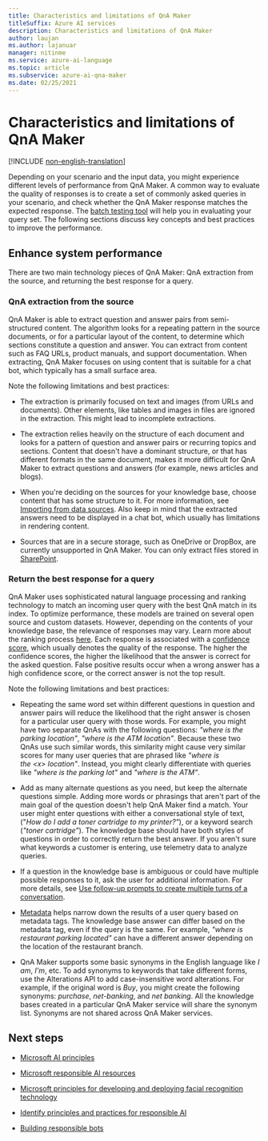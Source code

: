 ```yaml
---
title: Characteristics and limitations of QnA Maker
titleSuffix: Azure AI services
description: Characteristics and limitations of QnA Maker
author: laujan
ms.author: lajanuar
manager: nitinme
ms.service: azure-ai-language
ms.topic: article
ms.subservice: azure-ai-qna-maker
ms.date: 02/25/2021
---
```


# Characteristics and limitations of QnA Maker

[!INCLUDE [non-english-translation](../includes/non-english-translation.md)]

Depending on your scenario and the input data, you might experience different levels of performance from QnA Maker. A common way to evaluate the quality of responses is to create a set of commonly asked queries in your scenario, and check whether the QnA Maker response matches the expected response. The [batch testing tool](/azure/ai-services/qnamaker/reference-tsv-format-batch-testing) will help you in evaluating your query set. The following sections discuss key concepts and best practices to improve the performance.

## Enhance system performance 

There are two main technology pieces of QnA Maker: QnA extraction from the source, and returning the best response for a query.

### QnA extraction from the source

QnA Maker is able to extract question and answer pairs from semi-structured content. The
algorithm looks for a repeating pattern in the source documents, or for a particular layout of the content, to determine which sections constitute a question and answer. You can extract from content such as FAQ URLs, product manuals, and support documentation. When extracting, QnA Maker focuses on using content that is suitable for a chat bot, which typically has a small surface area.

Note the following limitations and best practices:

- The extraction is primarily focused on text and images (from URLs and documents). Other elements, like tables and images in files are ignored in the extraction. This might lead to incomplete extractions.

- The extraction relies heavily on the structure of each document and looks for a pattern of question and answer pairs or recurring topics and sections. Content that doesn't have a dominant structure, or that has different formats in the same document, makes it more difficult for QnA Maker to extract questions and answers (for example, news articles and blogs).

- When you're deciding on the sources for your knowledge base, choose content that has some structure to it. For more information, see [Importing from data sources](/azure/ai-services/qnamaker/concepts/data-sources-and-content). Also keep in mind that the extracted answers need to be displayed in a chat bot, which usually has limitations in rendering content.

- Sources that are in a secure storage, such as OneDrive or DropBox, are currently unsupported in QnA Maker. You can only extract files stored in [SharePoint](/azure/ai-services/qnamaker/how-to/add-sharepoint-datasources).

### Return the best response for a query

QnA Maker uses sophisticated natural language processing and ranking technology to match an incoming user query with the best QnA match in its index. To optimize performance, these models are trained on several open source and custom datasets. However, depending on the contents of your knowledge base, the relevance of responses may vary. Learn more about the ranking process [here](/azure/ai-services/qnamaker/concepts/query-knowledge-base?tabs=v1). Each response is associated with a [confidence score](/azure/ai-services/qnamaker/concepts/confidence-score), which usually denotes the quality of the response. The higher the confidence scores, the higher the likelihood that the answer is correct for the asked question. False positive results occur when a wrong answer has a high confidence score, or the correct answer is not the top result.

Note the following limitations and best practices:

- Repeating the same word set within different questions in question and answer pairs will reduce the likelihood that the right answer is chosen for a particular user query with those words. For example, you might have two separate QnAs with the following questions: *"where is the parking location"*, *"where is the ATM location"*. Because these two QnAs use such similar words, this similarity might cause very similar scores for many user queries that are phrased like *\"where is the *\<x\>* location\"*. Instead, you might clearly differentiate with queries like *\"where is the parking lot\"* and *\"where is the ATM\"*. 

- Add as many alternate questions as you need, but keep the alternate questions simple. Adding more words or phrasings that aren't part of the main goal of the question doesn't help QnA Maker
find a match. Your user might enter questions with either a conversational style of text, ("*How do I add a toner cartridge to my printer?"*), or a keyword search (*"toner cartridge"*). The knowledge base should have both styles of questions in order to correctly return the best answer. If you aren't sure what keywords a customer is entering, use telemetry data to analyze queries.

- If a question in the knowledge base is ambiguous or could have multiple possible responses to it, ask the user for additional information. For more details, see [Use follow-up prompts to create multiple turns of a conversation](/azure/ai-services/qnamaker/how-to/multi-turn).

- [Metadata](/azure/ai-services/qnamaker/how-to/edit-knowledge-base) helps narrow down the results of a user query based on metadata tags. The knowledge base answer can differ based on the metadata tag, even if the query is the same. For example, *\"where is restaurant parking located\"* can have a different answer depending on the location of the restaurant branch.

- QnA Maker supports some basic synonyms in the English language like *I am*, *I'm*, etc. To add synonyms to keywords that take different forms, use the Alterations API to add case-insensitive word alterations. For example, if the original word is *Buy*, you might create the following synonyms: *purchase*, *net-banking*, and *net banking*. All the knowledge bases created in a particular QnA Maker service will share the synonym list. Synonyms are not shared across QnA Maker services.

## Next steps

* [Microsoft AI principles](https://www.microsoft.com/ai/responsible-ai)

* [Microsoft responsible AI resources](https://www.microsoft.com/ai/responsible-ai-resources)

* [Microsoft principles for developing and deploying facial recognition technology](https://blogs.microsoft.com/wp-content/uploads/prod/sites/5/2018/12/MSFT-Principles-on-Facial-Recognition.pdf)

* [Identify principles and practices for responsible AI](/training/paths/responsible-ai-business-principles/)

* [Building responsible bots](https://www.microsoft.com/research/uploads/prod/2018/11/Bot_Guidelines_Nov_2018.pdf)
